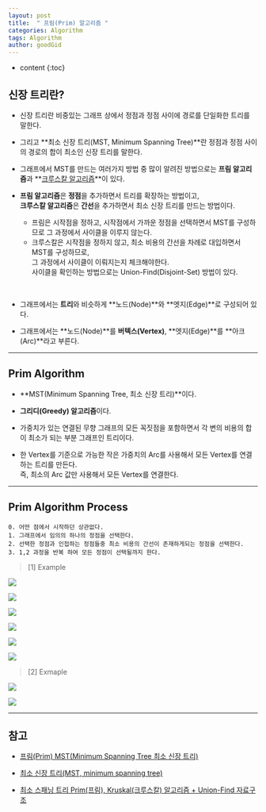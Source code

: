 ```yaml
---
layout: post
title:  " 프림(Prim) 알고리즘 "
categories: Algorithm
tags: Algorithm
author: goodGid
---
```

* content
{:toc}

## 신장 트리란?

* 신장 트리란 비중있는 그래프 상에서 정점과 정점 사이에 경로를 단일화한 트리를 말한다.

* 그리고 **최소 신장 트리(MST, Minimum Spanning Tree)**란 정점과 정점 사이의 경로의 합이 최소인 신장 트리를 말한다.

* 그래프에서 MST를 만드는 여러가지 방법 중 많이 알려진 방법으로는 **프림 알고리즘**과 **[크루스칼 알고리즘](https://goodgid.github.io/Kruskal-Algorithm/)**이 있다.











* **프림 알고리즘**은 **정점**을 추가하면서 트리를 확장하는 방법이고, <br> **크루스칼 알고리즘**은 **간선**을 추가하면서 최소 신장 트리를 만드는 방법이다.
    - 프림은 시작점을 정하고, 시작점에서 가까운 정점을 선택하면서 MST를 구성하므로 그 과정에서 사이클을 이루지 않는다.
    - 크루스칼은 시작점을 정하지 않고, 최소 비용의 간선을 차례로 대입하면서 MST를 구성하므로, <br> 그 과정에서 사이클이 이뤄지는지 체크해야한다. <br> 사이클을 확인하는 방법으로는 Union-Find(Disjoint-Set) 방법이 있다.

<br>

* 그래프에서는 **트리**와 비슷하게 **노드(Node)**와 **엣지(Edge)**로 구성되어 있다. 

* 그래프에서는 **노드(Node)**를 **버텍스(Vertex)**, **엣지(Edge)**를 **아크(Arc)**라고 부른다.

---

## Prim Algorithm

* **MST(Minimum Spanning Tree, 최소 신장 트리)**이다.

* **그리디(Greedy) 알고리즘**이다.

* 가중치가 있는 연결된 무향 그래프의 모든 꼭짓점을 포함하면서 각 변의 비용의 합이 최소가 되는 부분 그래프인 트리이다.

* 한 Vertex를 기준으로 가능한 작은 가중치의 Arc를 사용해서 모든 Vertex를 연결하는 트리를 만든다. <br> 즉, 최소의 Arc 값만 사용해서 모든 Vertex를 연결한다.


---


## Prim Algorithm Process

```
0. 어떤 점에서 시작하던 상관없다.
1. 그래프에서 임의의 하나의 정점을 선택한다.
2. 선택한 정점과 인접하는 정점들중 최소 비용의 간선이 존재하게되는 정점을 선택한다.
3. 1,2 과정을 반복 하여 모든 정점이 선택될까지 한다.
```

> [1] Example

![](/assets/img/algorithm/prim_algorithm_1.png)

![](/assets/img/algorithm/prim_algorithm_2.png)

![](/assets/img/algorithm/prim_algorithm_3.png)

![](/assets/img/algorithm/prim_algorithm_4.png)

![](/assets/img/algorithm/prim_algorithm_5.png)

![](/assets/img/algorithm/prim_algorithm_6.png)


> [2] Exmaple

![](/assets/img/algorithm/prim_algorithm_7.png)

![](/assets/img/algorithm/prim_algorithm_8.png)




---

## 참고

* [프림(Prim) MST(Minimum Spanning Tree 최소 신장 트리)](http://swlock.blogspot.com/2016/02/prim-mstminimum-spanning-tree.html)

* [최소 신장 트리(MST, minimum spanning tree)](https://www.zerocho.com/category/Algorithm/post/584bcd42580277001862f1a7)

* [최소 스패닝 트리 Prim(프림), Kruskal(크루스칼) 알고리즘 + Union-Find 자료구조](http://stack07142.tistory.com/54)